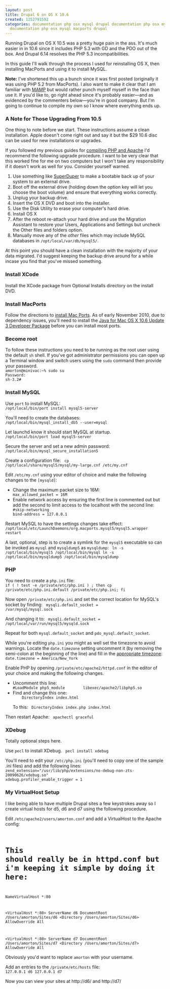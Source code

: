 ```yaml
---
layout: post
title: Drupal 6 on OS X 10.6
created: 1252791592
categories: documentation php osx mysql drupal documentation php osx mysql drupal
  documentation php osx mysql macports drupal
---
```

Running Drupal on OS X 10.5 was a pretty huge pain in the ass. It's much easier in in 10.6 since it includes PHP 5.3 with GD and the PDO out of the box. And Drupal 6.14 resolves the PHP 5.3 incompatibilities.

In this guide I'll walk through the process I used for reinstalling OS X, then installing MacPorts and using it to install MySQL.

<strong>Note:</strong> I've shortened this up a bunch since it was first posted (originally it was using PHP 5.2 from MacPorts). I also want to make it clear that I am familiar with <a href="http://www.mamp.info/en/index.html">MAMP</a> but would rather punch myself myself in the face than use it. If you'd like to, go right ahead since it's probably easier—and as evidenced by the commenters below—you're in good company. But I'm going to continue to compile my own so I know where everything ends up.
<!--break-->
<h3>A Note for Those Upgrading From 10.5</h3>
One thing to note before we start. These instructions assume a clean installation. Apple doesn't come right out and say it but the $29 10.6 disc can be used for new installations or upgrades.

If you followed my previous guides for <a href="/content/2008/03/getting_php_gd_pdo_mysql_working_on_osx_105_aka_recompiling_everything">compiling PHP and Apache</a> I'd recommend the following upgrade procedure. I want to be very clear that this worked fine for me on two computers but I won't take any responsibility if it doesn't work as well for you. Consider yourself warned.
<ol>
<li>Use something like <a href="http://www.shirt-pocket.com/SuperDuper/SuperDuperDescription.html">SuperDuper</a> to make a bootable back up of your system to an external drive.</li>
<li>Boot off the external drive (holding down the option key will let you choose the boot volume) and ensure that everything works correctly.
<li>Unplug your backup drive.</li>
<li>Insert the OS X DVD and boot into the installer.</li>
<li>Use the Disk Utility to erase your computer's hard drive.</li>
<li>Install OS X</li>
<li>After the reboot re-attach your hard drive and use the Migration Assistant to restore your Users, Applications and Settings but uncheck the Other files and folders option.</li>
<li>Manually move any of the <em>other</em> files which may include MySQL databases in <code>/opt/local/var/db/mysql5/</code>.</li>
</ol>

At this point you should have a clean installation with the majority of your data migrated. I'd suggest keeping the backup drive around for a while incase you find that you've missed something.

<h3>Install XCode</h3>
Install the XCode package from Optional Installs directory on the install DVD.

<h3>Install MacPorts</h3>
Follow the directions to <a href="http://www.macports.org/install.php">install Mac Ports</a>. As of early November 2010, due to dependency issues, you'll need to install the <a href="https://connect.apple.com/cgi-bin/WebObjects/MemberSite.woa/wa/getSoftware?bundleID=20719">Java for Mac OS X 10.6 Update 3 Developer Package</a> before you can install most ports.

<h3>Become root</h3>
To follow these instructions you need to be running as the root user using the default <code>sh</code> shell. If you've got administrator permissions you can open up a Terminal window and switch users using the <code>sudo</code> command then provide your password.

<code>
amorton@minivac:~% sudo su
Password:
sh-3.2# 
</code>

<h3>Install MySQL</h3>
Use <code>port</code> to install MySQL:
<code>
/opt/local/bin/port install mysql5-server
</code>

You'll need to create the databases:
<code>
/opt/local/bin/mysql_install_db5 --user=mysql
</code>

Let launchd know it should start MySQL at startup.
<code>
/opt/local/bin/port load mysql5-server
</code>

Secure the server and set a new admin password:
<code>
/opt/local/bin/mysql_secure_installation5
</code>

Create a configuration file:
<code>
cp /opt/local/share/mysql5/mysql/my-large.cnf /etc/my.cnf 
</code>

Edit <code>/etc/my.cnf</code> using your editor of choice and make the following changes to the <code>[mysqld]</code>:
<ul>
<li>Change the maximum packet size to 16M:
<code>
max_allowed_packet = 16M
</code></li>
<li>Enable network access by ensuring the first line is commented out but add the second to limit access to the localhost with the second line:
<code>
#skip-networking
bind-address = 127.0.0.1
</code>
</li>
</ul>

Restart MySQL to have the settings changes take effect:
<code>
/opt/local/etc/LaunchDaemons/org.macports.mysql5/mysql5.wrapper restart
</code>

A last, optional, step is to create a symlink for the <code>mysql5</code> executable so can be invoked as <code>mysql</code> and <code>mysqldump5</code> as <code>mysqldump</code>:
<code>
ln -s /opt/local/bin/mysql5 /opt/local/bin/mysql
ln -s /opt/local/bin/mysqldump5 /opt/local/bin/mysqldump
</code>

<h3>PHP</h3>
You need to create a <code>php.ini</code> file:
<code>
if ( ! test -e /private/etc/php.ini ) ; then cp /private/etc/php.ini.default /private/etc/php.ini; fi
</code>

Now open <code>/private/etc/php.ini</code> and set the correct location for MySQL's socket by finding:
<code>
mysqli.default_socket = /var/mysql/mysql.sock
</code>

And changing it to:
<code>
mysqli.default_socket = /opt/local/var/run/mysql5/mysqld.sock 
</code>

Repeat for both <code>mysql.default_socket</code> and <code>pdo_mysql.default_socket</code>.
</li>

While you're editing <code>php.ini</code> you might as well set the timezone to avoid warnings. Locate the <code>date.timezone</code> setting uncomment it (by removing the semi-colon at the beginning of the line) and fill in the <a href="http://php.net/manual/en/timezones.php">appropriate timezone</a>:
<code>
date.timezone = America/New_York
</code>

Enable PHP by opening <code>/private/etc/apache2/httpd.conf</code> in the editor of your choice and making the following changes.
<ul>
<li>
Uncomment this line:
<code>
#LoadModule php5_module        libexec/apache2/libphp5.so
</code>
</li>
<li>Find and change this one:
<code>
    DirectoryIndex index.html
</code>

To this:
<code>
    DirectoryIndex index.php index.html
</code>
</li>
</ul>

Then restart Apache:
<code>
apachectl graceful
</code>

<h3>XDebug</h3>
Totally optional steps here.

Use <code>pecl</code> to install XDebug.
<code>
pecl install xdebug
</code>

You'll need to edit your <code>/etc/php.ini</code> (you'll need to copy one of the sample .ini files) and add the following lines:
<code>
zend_extension="/usr/lib/php/extensions/no-debug-non-zts-20090626/xdebug.so"
xdebug.profiler_enable_trigger = 1
</code>

<h3>My VirtualHost Setup</h3>
I like being able to have multiple Drupal sites a few keystrokes away so I create virtual hosts for d5, d6 and d7 using the following procedure.

Edit <code>/etc/apache2/users/amorton.conf</code> and add a VirtualHost to the Apache config:
<code>
# This should really be in httpd.conf but i'm keeping it simple by doing it here:
NameVirtualHost *:80

<VirtualHost *:80>
    ServerName d6
    DocumentRoot /Users/amorton/Sites/d6
    <Directory /Users/amorton/Sites/d6>
        AllowOverride All
    </Directory>
</VirtualHost>

<VirtualHost *:80>
    ServerName d7
    DocumentRoot /Users/amorton/Sites/d7
    <Directory /Users/amorton/Sites/d7>
        AllowOverride All
    </Directory>
</VirtualHost>
</code>

Obviously you'd want to replace <code>amorton</code> with your username.

Add an entries to the <code>/private/etc/hosts</code> file:
<code>
127.0.0.1       d6
127.0.0.1       d7
</code>

Now you can view your sites at http://d6/ and http://d7/
